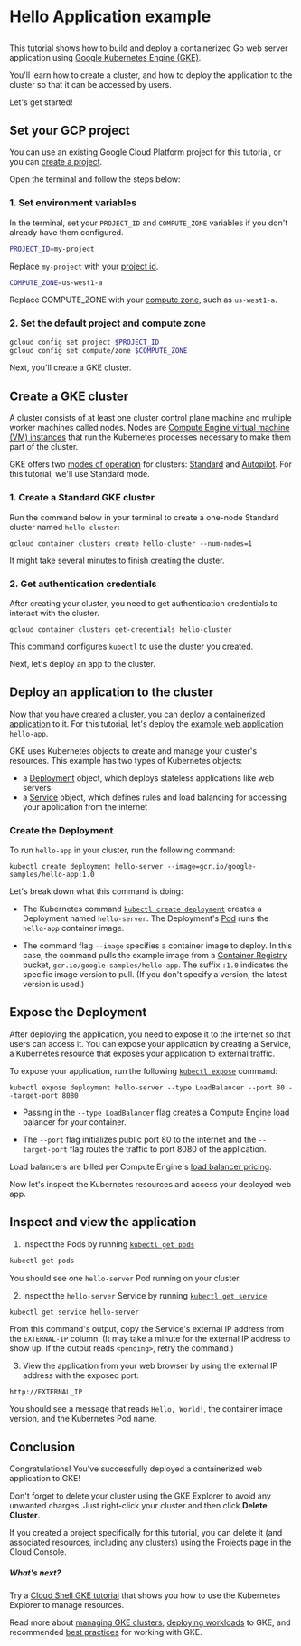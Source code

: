 # Hello Application example

## 

This tutorial shows how to build and deploy a containerized Go web server application using [Google Kubernetes Engine (GKE)](https://cloud.google.com/kubernetes-engine).

You'll learn how to create a cluster, and how to deploy the application to the cluster so that it can be accessed by users.

Let's get started!


## Set your GCP project

You can use an existing Google Cloud Platform project for this tutorial, or you can [create a project](https://cloud.google.com/resource-manager/docs/creating-managing-projects#creating_a_project).

Open the <walkthrough-editor-spotlight spotlightId="menu-terminal">terminal</walkthrough-editor-spotlight> and follow the steps below:

### 1. Set environment variables
In the terminal, set your `PROJECT_ID` and `COMPUTE_ZONE` variables if you don't already have them configured.

```bash
PROJECT_ID=my-project
```
Replace `my-project` with your [project id](https://support.google.com/cloud/answer/6158840).

```bash
COMPUTE_ZONE=us-west1-a
```
Replace COMPUTE_ZONE with your [compute zone](https://cloud.google.com/compute/docs/regions-zones#available), such as `us-west1-a`.

### 2. Set the default project and compute zone 
```bash
gcloud config set project $PROJECT_ID
gcloud config set compute/zone $COMPUTE_ZONE
```    

Next, you'll create a GKE cluster.


## Create a GKE cluster
A cluster consists of at least one cluster control plane machine and multiple worker machines called nodes. Nodes are [Compute Engine virtual machine (VM) instances](https://cloud.google.com/compute/docs/instances) that run the Kubernetes processes necessary to make them part of the cluster. 

GKE offers two [modes of operation](https://cloud.google.com/kubernetes-engine/docs/concepts/types-of-clusters#modes) for clusters: [Standard](https://cloud.google.com/kubernetes-engine/docs/concepts/cluster-architecture) and [Autopilot](https://cloud.google.com/kubernetes-engine/docs/concepts/autopilot-architecture). For this tutorial, we'll use Standard mode.

### 1. Create a Standard GKE cluster

Run the command below in your terminal to create a one-node Standard cluster named `hello-cluster`:
```
gcloud container clusters create hello-cluster --num-nodes=1
```

It might take several minutes to finish creating the cluster.


### 2. Get authentication credentials

After creating your cluster, you need to get authentication credentials to interact with the cluster.

```
gcloud container clusters get-credentials hello-cluster
```

This command configures `kubectl` to use the cluster you created.    


Next, let's deploy an app to the cluster.

## Deploy an application to the cluster

Now that you have created a cluster, you can deploy a [containerized application](https://cloud.google.com/kubernetes-engine/docs/concepts/kubernetes-engine-overview#workloads) to it. For this tutorial, let's deploy the [example web application](https://github.com/GoogleCloudPlatform/kubernetes-engine-samples/tree/master/hello-app) `hello-app`.

GKE uses Kubernetes objects to create and manage your cluster's resources. This example has two types of Kubernetes objects:
- a [Deployment](https://cloud.google.com/kubernetes-engine/docs/concepts/deployment) object, which deploys stateless applications like web servers 
- a [Service](https://cloud.google.com/kubernetes-engine/docs/concepts/service) object, which defines rules and load balancing for accessing your application from the internet

### Create the Deployment

To run `hello-app` in your cluster, run the following command:
```
kubectl create deployment hello-server --image=gcr.io/google-samples/hello-app:1.0
```

Let's break down what this command is doing:
- The Kubernetes command [`kubectl create deployment`](https://kubernetes.io/docs/reference/generated/kubectl/kubectl-commands#create) creates a Deployment named `hello-server`. The Deployment's [Pod](https://cloud.google.com/kubernetes-engine/docs/concepts/pod) runs the `hello-app` container image.

- The command flag `--image` specifies a container image to deploy. In this case, the command pulls the example image from a [Container Registry](https://cloud.google.com/container-registry/docs) bucket, `gcr.io/google-samples/hello-app`. The suffix `:1.0` indicates the specific image version to pull. (If you don't specify a version, the latest version is used.)

## Expose the Deployment

After deploying the application, you need to expose it to the internet so that users can access it. You can expose your application by creating a Service, a Kubernetes resource that exposes your application to external traffic.

To expose your application, run the following [`kubectl expose`](https://kubernetes.io/docs/reference/generated/kubectl/kubectl-commands#expose) command:
```
kubectl expose deployment hello-server --type LoadBalancer --port 80 --target-port 8080
```

- Passing in the `--type LoadBalancer` flag creates a Compute Engine load balancer for your container. 

- The `--port` flag initializes public port 80 to the internet and the `--target-port` flag routes the traffic to port 8080 of the application.

Load balancers are billed per Compute Engine's [load balancer pricing](https://cloud.google.com/compute/pricing#lb).

Now let's inspect the Kubernetes resources and access your deployed web app.

## Inspect and view the application

1. Inspect the Pods by running [`kubectl get pods`](https://kubernetes.io/docs/reference/generated/kubectl/kubectl-commands#get)
```bash
kubectl get pods
```

You should see one `hello-server` Pod running on your cluster.

2. Inspect the `hello-server` Service by running [`kubectl get service`](https://kubernetes.io/docs/reference/generated/kubectl/kubectl-commands#get)
```bash
kubectl get service hello-server
```
From this command's output, copy the Service's external IP address from the `EXTERNAL-IP` column. (It may take a minute for the external IP address to show up. If the output reads `<pending>`, retry the command.)

3. View the application from your web browser by using the external IP address with the exposed port:
```
http://EXTERNAL_IP
```

You should see a message that reads `Hello, World!`, the container image version, and the Kubernetes Pod name.

## Conclusion

<walkthrough-conclusion-trophy></walkthrough-conclusion-trophy>

Congratulations! You've successfully deployed a containerized web application to GKE!

Don't forget to delete your cluster using the <walkthrough-editor-spotlight spotlightId="cloud-code-gke-explorer">GKE Explorer</walkthrough-editor-spotlight> to avoid any unwanted charges. Just right-click your cluster and then click **Delete Cluster**.

If you created a project specifically for this tutorial, you can delete it (and associated resources, including any clusters) using the [Projects page](https://console.cloud.google.com/cloud-resource-manager) in the Cloud Console.

<walkthrough-inline-feedback></walkthrough-inline-feedback>

##### What's next?
Try a [Cloud Shell GKE tutorial](https://shell.cloud.google.com/?walkthrough_tutorial_url=https%3A%2F%2Fwalkthroughs.googleusercontent.com%2Fcontent%2Fgke_cloud_code_create_app%2Fgke_cloud_code_create_app.md&show=ide&environment_deployment=ide) that shows you how to use the <walkthrough-editor-spotlight spotlightId="cloud-code-k8s-explorer">Kubernetes Explorer</walkthrough-editor-spotlight> to manage resources.

Read more about [managing GKE clusters](https://cloud.google.com/kubernetes-engine/docs/how-to/cluster-admin-overview), [deploying workloads](https://cloud.google.com/kubernetes-engine/docs/how-to/deploying-workloads-overview) to GKE, and recommended [best practices](https://cloud.google.com/kubernetes-engine/docs/best-practices) for working with GKE.
